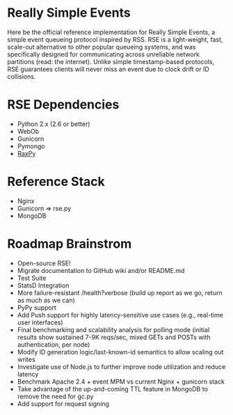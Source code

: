 # Really Simple Events

Here be the official reference implementation for Really Simple Events, a simple event queueing protocol inspired by RSS. RSE is a light-weight, fast, scale-out alternative to other popular queueing systems, and was specifically designed for communicating across unreliable network partitions (read: the internet). Unlike simple timestamp-based protocols, RSE guarantees clients will never miss an event due to clock drift or ID collisions. 

# RSE Dependencies

* Python 2.x (2.6 or better)
* WebOb
* Gunicorn
* Pymongo
* [RaxPy](https://github.rackspace.com/atl/rax-py)

# Reference Stack

* Nginx
* Gunicorn => rse.py
* MongoDB

# Roadmap Brainstrom

* Open-source RSE!
* Migrate documentation to GitHub wiki and/or README.md
* Test Suite
* StatsD Integration
* More failure-resistant /health?verbose (build up report as we go, return as much as we can)
* PyPy support
* Add Push support for highly latency-sensitive use cases (e.g., real-time user interfaces)
* Final benchmarking and scalability analysis for polling mode (initial results show sustained 7-9K reqs/sec, mixed GETs and POSTs with authentication, per node)
* Modify ID generation logic/last-known-id semantics to allow scaling out writes
* Investigate use of Node.js to further improve node utilization and reduce latency
* Benchmark Apache 2.4 + event MPM vs current Nginx + gunicorn stack
* Take advantage of the up-and-coming TTL feature in MongoDB to remove the need for gc.py
* Add support for request signing